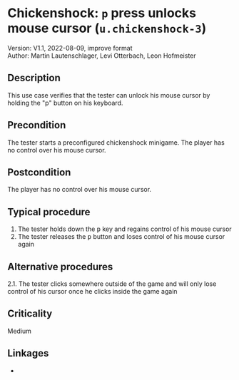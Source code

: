 # Chickenshock: `p` press unlocks mouse cursor (`u.chickenshock-3`)

Version: V1.1, 2022-08-09, improve format \
Author: Martin Lautenschlager, Levi Otterbach, Leon Hofmeister

## Description

This use case verifies that the tester can unlock his mouse cursor by holding the "p" button on his keyboard.

## Precondition

The tester starts a preconfigured chickenshock minigame. The player has no control over his mouse cursor.

## Postcondition

The player has no control over his mouse cursor.

## Typical procedure

1. The tester holds down the <kbd>p</kbd> key and regains control of his mouse cursor
2. The tester releases the <kbd>p</kbd> button and loses control of his mouse cursor again

## Alternative procedures

2.1. The tester clicks somewhere outside of the game and will only lose control of his cursor once he clicks inside the game again

## Criticality

Medium

## Linkages

-


